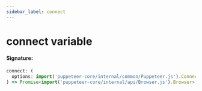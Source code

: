 ```yaml
---
sidebar_label: connect
---
```


# connect variable

#### Signature:

```typescript
connect: (
  options: import('puppeteer-core/internal/common/Puppeteer.js').ConnectOptions
) => Promise<import('puppeteer-core/internal/api/Browser.js').Browser>;
```
